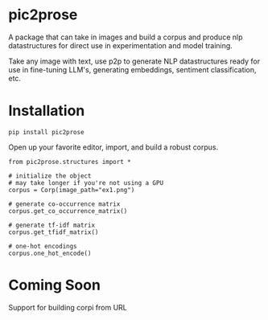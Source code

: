 # pic2prose
A package that can take in images and build a corpus and produce nlp datastructures for direct use in experimentation and model training.

Take any image with text, use p2p to generate NLP datastructures ready for use in fine-tuning LLM's, generating embeddings, sentiment classification, etc.

# Installation
```
pip install pic2prose
```

Open up your favorite editor, import, and build a robust corpus.
```
from pic2prose.structures import *

# initialize the object
# may take longer if you're not using a GPU
corpus = Corp(image_path="ex1.png")

# generate co-occurrence matrix
corpus.get_co_occurrence_matrix()

# generate tf-idf matrix
corpus.get_tfidf_matrix()

# one-hot encodings
corpus.one_hot_encode()
```

# Coming Soon
Support for building corpi from URL
